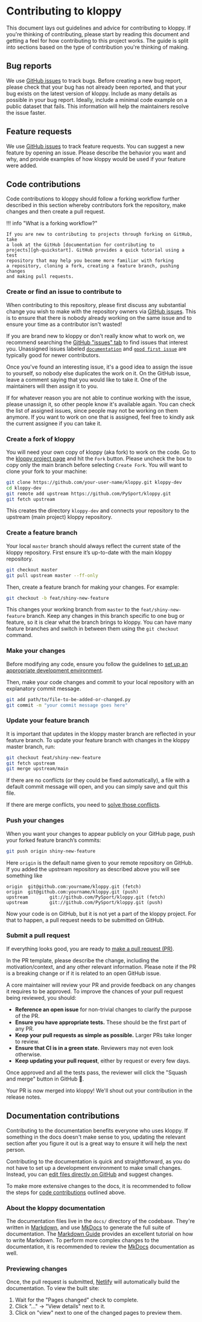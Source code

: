 # Contributing to kloppy

This document lays out guidelines and advice for contributing to kloppy. If
you're thinking of contributing, please start by reading this document and
getting a feel for how contributing to this project works. The guide is split
into sections based on the type of contribution you're thinking of making.


## Bug reports

We use [GitHub issues][issue-tracker] to track bugs. Before creating a new bug
report, please check that your bug has not already been reported, and that
your bug exists on the latest version of kloppy. Include as many details as
possible in your bug report. Ideally, include a minimal code example on
a public dataset that fails. This information will help the maintainers
resolve the issue faster.

## Feature requests

We use [GitHub issues][issue-tracker] to track feature requests. You can
suggest a new feature by opening an issue. Please describe the behavior you
want and why, and provide examples of how kloppy would be used if your feature
were added.

## Code contributions

Code contributions to kloppy should follow a forking workflow further
described in this section whereby contributors fork the repository, make
changes and then create a pull request.

!!! info "What is a forking workflow?"

    If you are new to contributing to projects through forking on GitHub, take
    a look at the GitHub [documentation for contributing to
    projects][gh-quickstart]. GitHub provides a quick tutorial using a test
    repository that may help you become more familiar with forking
    a repository, cloning a fork, creating a feature branch, pushing changes
    and making pull requests.

### Create or find an issue to contribute to

When contributing to this repository, please first discuss any substantial
change you wish to make with the repository owners via [GitHub
issues][issue-tracker]. This is to ensure that there is nobody already working
on the same issue and to ensure your time as a contributor isn't wasted!

If you are brand new to kloppy or don't really know what to work on, we
recommend searching the [GitHub "issues" tab][issue-tracker] to find issues
that interest you. Unassigned issues labeled [`documentation`][documentation-issues]
and [`good first issue`][getting-started-issues] are typically good for newer
contributors.

Once you've found an interesting issue, it's a good idea to assign the issue
to yourself, so nobody else duplicates the work on it. On the GitHub issue,
leave a comment saying that you would like to take it. One of the maintainers
will then assign it to you.

If for whatever reason you are not able to continue working with the issue,
please unassign it, so other people know it's available again. You can check
the list of assigned issues, since people may not be working on them anymore.
If you want to work on one that is assigned, feel free to kindly ask the
current assignee if you can take it.

### Create a fork of kloppy

You will need your own copy of kloppy (aka fork) to work on the code. Go to
the [kloppy project page](https://github.com/PySport/kloppy) and hit the
`Fork` button. Please uncheck the box to copy only the main branch before
selecting `Create Fork`. You will want to clone your fork to your machine:

```bash
git clone https://github.com/your-user-name/kloppy.git kloppy-dev
cd kloppy-dev
git remote add upstream https://github.com/PySport/kloppy.git
git fetch upstream
```

This creates the directory `kloppy-dev` and connects your repository to the
upstream (main project) kloppy repository.

### Create a feature branch

Your local `master` branch should always reflect the current state of the
kloppy repository. First ensure it’s up-to-date with the main kloppy
repository.

```bash
git checkout master
git pull upstream master --ff-only
```

Then, create a feature branch for making your changes. For example:

```bash
git checkout -b feat/shiny-new-feature
```

This changes your working branch from `master` to the `feat/shiny-new-feature`
branch. Keep any changes in this branch specific to one bug or feature, so it
is clear what the branch brings to kloppy. You can have many feature branches
and switch in between them using the `git checkout` command.

### Make your changes

Before modifying any code, ensure you follow the guidelines to [set up an
appropriate development environment](./dev-environment.md).

Then, make your code changes and commit to your local repository with an
explanatory commit message.

```bash
git add path/to/file-to-be-added-or-changed.py
git commit -m "your commit message goes here"
```

### Update your feature branch

It is important that updates in the kloppy master branch are reflected in your
feature branch. To update your feature branch with changes in the kloppy
master branch, run:

```bash
git checkout feat/shiny-new-feature
git fetch upstream
git merge upstream/main
```

If there are no conflicts (or they could be fixed automatically), a file with
a default commit message will open, and you can simply save and quit this
file.

If there are merge conflicts, you need to [solve those conflicts][gh-fix-conflicts].

### Push your changes

When you want your changes to appear publicly on your GitHub page, push your
forked feature branch’s commits:

```bash
git push origin shiny-new-feature
```

Here `origin` is the default name given to your remote repository on GitHub.
If you added the upstream repository as described above you will see something
like

```text
origin  git@github.com:yourname/kloppy.git (fetch)
origin  git@github.com:yourname/kloppy.git (push)
upstream        git://github.com/PySport/kloppy.git (fetch)
upstream        git://github.com/PySport/kloppy.git (push)
```

Now your code is on GitHub, but it is not yet a part of the kloppy project.
For that to happen, a pull request needs to be submitted on GitHub.

### Submit a pull request

If everything looks good, you are ready to [make a pull request (PR)][gh-create-pr].

In the PR template, please describe the change, including the
motivation/context, and any other relevant information. Please note if the PR
is a breaking change or if it is related to an open GitHub issue.

A core maintainer will review your PR and provide feedback on any changes it
requires to be approved. To improve the chances of your pull request being
reviewed, you should:

- **Reference an open issue** for non-trivial changes to clarify the purpose of the PR.
- **Ensure you have appropriate tests.** These should be the first part of any PR.
- **Keep your pull requests as simple as possible.** Larger PRs take longer to review.
- **Ensure that CI is in a green state.** Reviewers may not even look otherwise.
- **Keep updating your pull request**, either by request or every few days.

Once approved and all the tests pass, the reviewer will click the "Squash and
merge" button in GitHub 🥳.

Your PR is now merged into kloppy! We'll shout out your contribution in the
release notes.

## Documentation contributions

Contributing to the documentation benefits everyone who uses kloppy. If
something in the docs doesn't make sense to you, updating the relevant section
after you figure it out is a great way to ensure it will help the next person.

Contributing to the documentation is quick and straightforward, as you do not
have to set up a development environment to make small changes. Instead, you
can [edit files directly on GitHub][gh-editing-files] and suggest changes.

To make more extensive changes to the docs, it is recommended to follow the
steps for [code contributions](#code-contributions) outlined above.

### About the kloppy documentation

The documentation files live in the `docs/` directory of the codebase. They're
written in [Markdown](https://daringfireball.net/projects/markdown/), and use
[MkDocs](https://www.mkdocs.org/) to generate the full suite of documentation.
The [Markdown Guide](https://www.markdownguide.org/) provides an excellent
tutorial on how to write Markdown. To perform more complex changes to the
documentation, it is recommended to review the
[MkDocs](https://www.mkdocs.org/user-guide/writing-your-docs) documentation as
well.

### Previewing changes

Once, the pull request is submitted, [Netlify](https://www.netlify.com/) will
automatically build the documentation. To view the built site:

1. Wait for the "Pages changed" check to complete.
1. Click "..." → "View details" next to it.
1. Click on "view" next to one of the changed pages to preview them.


[issue-tracker]: https://github.com/PySport/kloppy/issues "GitHub issues"
[documentation-issues]: https://github.com/PySport/kloppy/issues?q=is%3Aopen+sort%3Aupdated-desc+label%3Adocumentation+no%3Aassignee
[getting-started-issues]: https://github.com/PySport/kloppy/issues?q=is%3Aopen+sort%3Aupdated-desc+label%3A%22good+first+issue%22+no%3Aassignee

[gh-quickstart]: https://docs.github.com/en/get-started/quickstart/contributing-to-projects "Contributing to a GitHub project"
[gh-fix-conflicts]: https://help.github.com/articles/resolving-a-merge-conflict-using-the-command-line/ "Fixing merge conflicts"
[gh-create-pr]: https://help.github.com/en/articles/creating-a-pull-request-from-a-fork
[gh-editing-files]: https://docs.github.com/en/repositories/working-with-files/managing-files/editing-files "Editing a file on GitHub"
